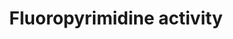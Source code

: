 ---
annotations:
- type: Disease Ontology
  value: cancer
- type: Pathway Ontology
  value: drug pathway
- type: Cell Type Ontology
  value: hepatocyte
- type: Pathway Ontology
  value: cancer pathway
authors:
- Mkutmon
- MaintBot
- Fehrhart
- Eweitz
description: 'The main mechanism of 5-FU activation is conversion to fluorodeoxyuridine
  monophosphate (FdUMP) which inhibits the enzyme thymidylate synthase (TYMS), an
  important part of the folate-homocysteine cycle and purine and pyrimidine synthesis
  The conversion of 5-FU to FdUMP can occur via thymidylate phosphorylase (TYMP) to
  fluorodeoxyuridine (FUDR) and then by the action of thymidine kinase to FdUMP or
  indirectly via fluorouridine monophosphate (FUMP) or fluroridine (FUR) to fluorouridine
  diphosphate (FUDP) and then ribonucleotide reductase action to FdUDP and FdUMP.
  FUDP and FdUDP can also be converted to FUTP and FdUTP and incorporated into RNA
  and DNA respectively which also contributes to the pharmacodynamic actions of fluoropyrimidines.  Sources:
  [http://www.pharmgkb.org/do/serve?objId=PA150653776&objCls=Pathway PharmGKB:Fluoropyrimidine
  Pharmacokinetics], [http://www.pharmgkb.org/do/serve?objId=PA165291507&objCls=Pathway
  PharmGKB:Fluoropyrimidine Pharmacodynamics], [http://en.wikipedia.org/wiki/Fluorouracil
  Wikipedia:Fluorouracil]'
last-edited: 2021-05-21
organisms:
- Bos taurus
redirect_from:
- /index.php/Pathway:WP3275
- /instance/WP3275
schema-jsonld:
- '@context': https://schema.org/
  '@id': https://wikipathways.github.io/pathways/WP3275.html
  '@type': Dataset
  creator:
    '@type': Organization
    name: WikiPathways
  description: 'The main mechanism of 5-FU activation is conversion to fluorodeoxyuridine
    monophosphate (FdUMP) which inhibits the enzyme thymidylate synthase (TYMS), an
    important part of the folate-homocysteine cycle and purine and pyrimidine synthesis
    The conversion of 5-FU to FdUMP can occur via thymidylate phosphorylase (TYMP)
    to fluorodeoxyuridine (FUDR) and then by the action of thymidine kinase to FdUMP
    or indirectly via fluorouridine monophosphate (FUMP) or fluroridine (FUR) to fluorouridine
    diphosphate (FUDP) and then ribonucleotide reductase action to FdUDP and FdUMP.
    FUDP and FdUDP can also be converted to FUTP and FdUTP and incorporated into RNA
    and DNA respectively which also contributes to the pharmacodynamic actions of
    fluoropyrimidines.  Sources: [http://www.pharmgkb.org/do/serve?objId=PA150653776&objCls=Pathway
    PharmGKB:Fluoropyrimidine Pharmacokinetics], [http://www.pharmgkb.org/do/serve?objId=PA165291507&objCls=Pathway
    PharmGKB:Fluoropyrimidine Pharmacodynamics], [http://en.wikipedia.org/wiki/Fluorouracil
    Wikipedia:Fluorouracil]'
  keywords:
  - ABCC4
  - SLC29A1
  - FUDP
  - Folate Cycle
  - 5-fluorouracil (5-FU)
  - DHFR
  - UCK2
  - PPAT
  - ERCC2
  - CES2
  - DPYS
  - CYP2A6
  - FUPA
  - UPP1
  - SLC22A7
  - DPYD
  - TP53
  - SMUG1
  - UPB1
  - FdUMP
  - DHFU
  - 5-dFCR
  - FUR
  - XRCC3
  - FUTP
  - Leucovorin
  - RRM2
  - FdUTP
  - FUDR
  - ABCG2
  - TDG
  - Tegafur
  - 5-hydroxytegafur
  - ABCC5
  - UMPS
  - FdUDP
  - dUMP
  - CDA
  - RRM1
  - UCK1
  - Capecitabine
  - FBAL
  - Dihydrofolate
  - TYMS
  - 5-FU
  - ABCC3
  - MIR29C
  - TYMP
  - 5,10-Methylenetetrahydrofolate
  - FPGS
  - dTMP
  - CES1
  - MTHFR
  - GGH
  - Apoptosis
  - TK1
  - 5-dFUR
  - UPP2
  - FUMP
  - DNA Repair
  license: CC0
  name: Fluoropyrimidine activity
seo: CreativeWork
title: Fluoropyrimidine activity
wpid: WP3275
---